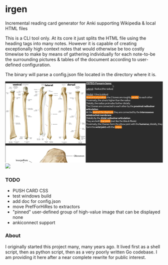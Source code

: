 # irgen
Incremental reading card generator for Anki supporting Wikipedia & local HTML files 

This is a CLI tool only. At its core it just splits the HTML file using the heading tags into many notes.
However it is capable of creating exceptionally high context notes that would otherwise be too costly timewise to make by means of gathering individually for each note-to-be the surrounding pictures & tables of the document according to user-defined configuration.

The binary will parse a config.json file located in the directory where it is.

<img src="https://github.com/tassa-yoniso-manasi-karoto/irgen/blob/main/demo/Osteo Forearm.webp">
<img src="https://github.com/tassa-yoniso-manasi-karoto/irgen/blob/main/demo/Wikipedia–Geography of Asia.webp">

### TODO
- PUSH CARD CSS
- test windows build
- add doc for config.json
- move PrefForHiRes to extractors
- "pinned" user-defined group of high-value image that can be displayed none
- ankiconnect support

### About
I originally started this project many, many years ago. It lived first as a shell script, then as python script, then as a very poorly written Go codebase. I am providing it here after a near complete rewrite for public interest.

